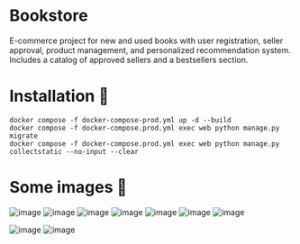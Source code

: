 # Bookstore


E-commerce project for new and used books with user registration, seller approval, product management, and personalized recommendation system. Includes a catalog of approved sellers and a bestsellers section.

# Installation 🐋

    docker compose -f docker-compose-prod.yml up -d --build
    docker compose -f docker-compose.prod.yml exec web python manage.py migrate
    docker compose -f docker-compose.prod.yml exec web python manage.py collectstatic --no-input --clear

# Some images 📸
![image](https://github.com/atheless/Bookstore/assets/86173165/53590553-fb20-43cf-8c57-702549afedf3)
![image](https://github.com/atheless/Bookstore/assets/86173165/b9250609-43fe-4181-aef7-7d164a4a3f4f)
![image](https://github.com/atheless/Bookstore/assets/86173165/3e86cab9-95aa-4f7b-983e-2761d03ba57b)
![image](https://github.com/atheless/Bookstore/assets/86173165/1007476a-875d-4030-a2f3-28154ecd6b9b)
![image](https://github.com/atheless/Bookstore/assets/86173165/a8c10dce-4a96-477a-a52d-8950514bc598)
![image](https://github.com/atheless/Bookstore/assets/86173165/0b37ac9a-9c10-4887-a6b5-02c081cdffd5)
![image](https://github.com/atheless/Bookstore/assets/86173165/47d80ae9-2068-4926-9183-1047bd0d1868)

![image](https://github.com/atheless/Bookstore/assets/86173165/7bbc73d2-f3b3-40d6-8c13-3a959d069534)
![image](https://github.com/atheless/Bookstore/assets/86173165/78b6d6ee-8ba1-4e54-b1e9-bb3fcb7d7483)

